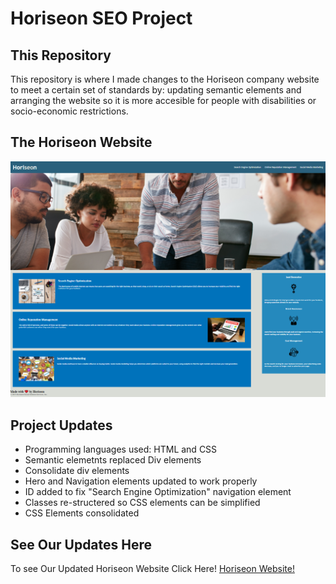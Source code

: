 # Horiseon SEO Project

## This Repository
This repository is where I made changes to the Horiseon company website to meet a certain set of standards by: updating semantic elements and arranging the website so it is more accesible for people with disabilities or socio-economic restrictions.

## The Horiseon Website
![Image of Horiseon Website](./assets/images/site.png)

## Project Updates

* Programming languages used: HTML and CSS
* Semantic elemetnts replaced Div elements
* Consolidate div elements
* Hero and Navigation elements updated to work properly
* ID added to fix "Search Engine Optimization" navigation element
* Classes re-structered so CSS elements can be simplified
* CSS Elements consolidated

##  See Our Updates Here
To see Our Updated Horiseon Website Click Here! [Horiseon Website!](https://BradenWelsh.github.io/weekly-challenge-01/)
